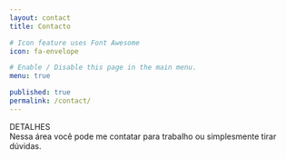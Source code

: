 ```yaml
---
layout: contact
title: Contacto

# Icon feature uses Font Awesome
icon: fa-envelope

# Enable / Disable this page in the main menu.
menu: true

published: true
permalink: /contact/
---
```


DETALHES   
Nessa área você pode me contatar para trabalho ou simplesmente tirar dúvidas.
